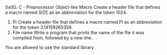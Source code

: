 0x0D. C - Preprocessor
Object-like Macro
 Create a header file that defines a macro named SIZE as an abbreviation for the token 1024.
1. Pi
 Create a header file that defines a macro named PI as an abbreviation for the token 3.14159265359.
2. File name
Write a program that prints the name of the file it was compiled from, followed by a new line.

You are allowed to use the standard library
